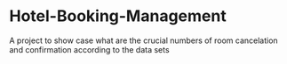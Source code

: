 # Hotel-Booking-Management
A project to show case what are the crucial numbers of room cancelation and confirmation according to the data sets

